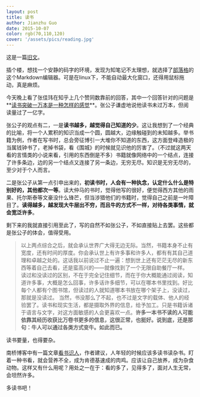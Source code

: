 ```yaml
---
layout: post
title: 读书
author: Jianzhu Guo
date: 2015-10-07
color: rgb(70,110,120)
cover: '/assets/pics/reading.jpg'
---
```


这是一篇[旧文](https://www.zybuluo.com/cleardusk/note/188316)。

插个楼，想找一个安静的码字的环境，发现为知笔记不太理想，就选择了[部落格](https://www.zybuluo.com/cmd/)的这个Markdown编辑器。可是在linux下，不能自动最大化窗口，还得用鼠标拖动，真是麻烦。

今天晚上看了张佳玮在知乎上几个赞同数靠前的回答，其中一个回答针对的问题是**[读书突破一万本是一种怎样的感觉](http://www.zhihu.com/question/25365245/answer/33113282)**。张公子谦虚地说他读书未过万本，但阅读量过了一亿字。

张公子的观点有二，一是**读书越多，越觉得自己知道的少**。这让我想到了一个经典的比喻，将一个人累积的知识当成一个圆，圆越大，边缘触碰到的未知越多。举书籍为例，作者在写书时，总会旁征博引一大堆你不知道的东西，这方面登峰造极的当属钱钟书了，老掉书袋，看《围城》的时候就见识他的厉害了。（不过就这两天看的言情类的小说来看，引用的东西倒是不多）书籍就像网络中的一个结点，连接了许多条边，边的另一个结点又连接了另一条边，无穷无尽。知识是无穷无尽的，至少对于个人而言。

二是张公子从第一点引申出来的，**初读书时，人会有一种执念，认定什么什么是特别好的，其他都次一等**。读大仲马的书时，觉得他写的很好，便觉得西方其他的雨果、托尔斯泰等文豪没什么锋芒，但当涉猎他们的书籍时，觉得自己之前是一叶障目了。**读得越多，越发现大牛层出不穷，而且牛的方式不一样，对待各类事情，就会宽泛许多**。

剩下来的我就直接引用至此了，写的自然不如张公子，不如直接贴上去罢。这些都是张公子的体会，值得受用。

>以上两点综合之后，就会承认世界广大得无边无际。当然，书籍本身不止有宽度，还有时间的厚度。你会承认世上有许多事和许多人，都有有其自己道理和卓越之处的。这话我以前说过不止一遍：想到世上还有茫茫无尽的新东西等着自己去看，还是蛮高兴的——就像找到了一个无限自助餐厅一样。
读过和没读过的区别，不在于完全记住细节，而在于你大概能通过阅读，知道许多事，大概是怎么回事，许多话许多细节，可以在哪本书里找到。好比每个人都有个图书馆，但读过的人就知道哪本书放在哪个架子上，没读过，那就是没读过。
当然，书没那么了不起，也不过是文字的载体、他人的经验罢了。读书和现实生活，都是摄取外界的信息，给予加工。只是书籍诉诸于语言与文字，对这方面敏感的人会更喜欢一点。**许多一本书不读的人可能依靠其经历收获比万卷书更多的信息，这很正常，也挺好。说到底，还是那句：牛人可以通过各类方式变牛。如此而已。**

读书要量，也得要杂。

南桥博客中有一篇文章[看书识人](http://berlinfang.blog.163.com/blog/static/1166707162011471213674/)，作者建议，人年轻的时候应该多读书读杂书。盯着一种书看，就会营养不全，成为肯德基速成的肉鸡。应该让自己放养，成为杂食动物。这样又有什么用呢？用处之一在于：看的多了，见得多了，面对人生无常，会坦然许多。

多读书吧！
